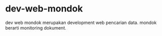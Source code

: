 # dev-web-mondok
dev web mondok merupakan development web pencarian data. mondok berarti monitoring dokument.

